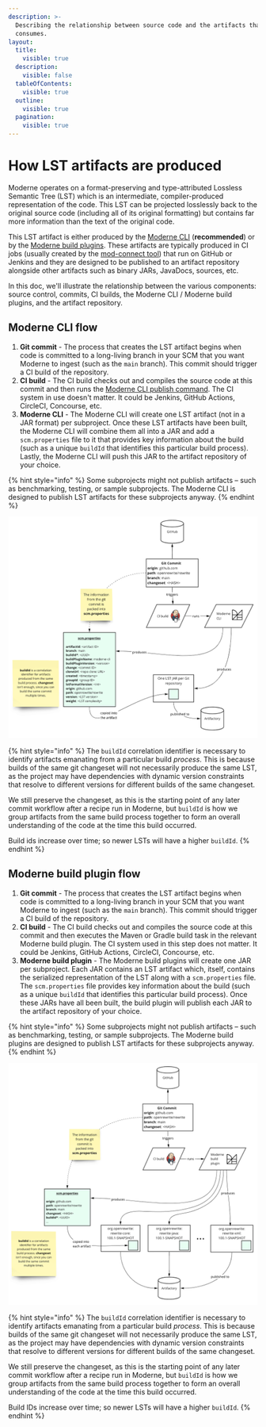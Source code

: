```yaml
---
description: >-
  Describing the relationship between source code and the artifacts that Moderne
  consumes.
layout:
  title:
    visible: true
  description:
    visible: false
  tableOfContents:
    visible: true
  outline:
    visible: true
  pagination:
    visible: true
---
```


# How LST artifacts are produced

Moderne operates on a format-preserving and type-attributed Lossless Semantic Tree (LST) which is an intermediate, compiler-produced representation of the code. This LST can be projected losslessly back to the original source code (including all of its original formatting) but contains far more information than the text of the original code.

This LST artifact is either produced by the [Moderne CLI](../../../user-documentation/moderne-developer-experience/getting-started/cli-intro.md) (**recommended**) or by the [Moderne build plugins](../how-to-guides/integrating-private-code.md#mavengradle-plugins). These artifacts are typically produced in CI jobs (usually created by the [mod-connect tool](https://github.com/moderneinc/mod-connect)) that run on GitHub or Jenkins and they are designed to be published to an artifact repository alongside other artifacts such as binary JARs, JavaDocs, sources, etc.

In this doc, we'll illustrate the relationship between the various components: source control, commits, CI builds, the Moderne CLI / Moderne build plugins, and the artifact repository.

## Moderne CLI flow

1. **Git commit** - The process that creates the LST artifact begins when code is committed to a long-living branch in your SCM that you want Moderne to ingest (such as the `main` branch). This commit should trigger a CI build of the repository.
2. **CI build** - The CI build checks out and compiles the source code at this commit and then runs the [Moderne CLI publish command](../../../user-documentation/moderne-developer-experience/getting-started/cli-intro.md#publish). The CI system in use doesn't matter. It could be Jenkins, GitHub Actions, CircleCI, Concourse, etc.
3. **Moderne CLI** - The Moderne CLI will create one LST artifact (not in a JAR format) per subproject. Once these LST artifacts have been built, the Moderne CLI will combine them all into a JAR and add a `scm.properties` file to it that provides key information about the build (such as a unique `buildId` that identifies this particular build process). Lastly, the Moderne CLI will push this JAR to the artifact repository of your choice.

{% hint style="info" %}
Some subprojects might not publish artifacts – such as benchmarking, testing, or sample subprojects. The Moderne CLI is designed to publish LST artifacts for these subprojects anyway.
{% endhint %}

![The flow of data from source control to LST artifacts in Artifactory](../../../.gitbook/assets/cli-lst-flow.png)

{% hint style="info" %}
The `buildId` correlation identifier is necessary to identify artifacts emanating from a particular build _process_. This is because builds of the same git changeset will not necessarily produce the same LST, as the project may have dependencies with dynamic version constraints that resolve to different versions for different builds of the same changeset.

We still preserve the changeset, as this is the starting point of any later commit workflow after a recipe run in Moderne, but `buildId` is how we group artifacts from the same build process together to form an overall understanding of the code at the time this build occurred.

Build ids increase over time; so newer LSTs will have a higher `buildId`.
{% endhint %}

## Moderne build plugin flow

1. **Git commit** - The process that creates the LST artifact begins when code is committed to a long-living branch in your SCM that you want Moderne to ingest (such as the `main` branch). This commit should trigger a CI build of the repository.
2. **CI build** - The CI build checks out and compiles the source code at this commit and then executes the Maven or Gradle build task in the relevant Moderne build plugin. The CI system used in this step does not matter. It could be Jenkins, GitHub Actions, CircleCI, Concourse, etc.
3. **Moderne build plugin** - The Moderne build plugins will create one JAR per subproject. Each JAR contains an LST artifact which, itself, contains the serialized representation of the LST along with a `scm.properties` file. The `scm.properties` file provides key information about the build (such as a unique `buildId` that identifies this particular build process). Once these JARs have all been built, the build plugin will publish each JAR to the artifact repository of your choice.

{% hint style="info" %}
Some subprojects might not publish artifacts – such as benchmarking, testing, or sample subprojects. The Moderne build plugins are designed to publish LST artifacts for these subprojects anyway.
{% endhint %}

![The flow of data from source control to LST artifacts in Artifactory](../../../.gitbook/assets/plugin-lst-flow.png)

{% hint style="info" %}
The `buildId` correlation identifier is necessary to identify artifacts emanating from a particular build _process_. This is because builds of the same git changeset will not necessarily produce the same LST, as the project may have dependencies with dynamic version constraints that resolve to different versions for different builds of the same changeset.

We still preserve the changeset, as this is the starting point of any later commit workflow after a recipe run in Moderne, but `buildId` is how we group artifacts from the same build process together to form an overall understanding of the code at the time this build occurred.

Build IDs increase over time; so newer LSTs will have a higher `buildId`.
{% endhint %}
